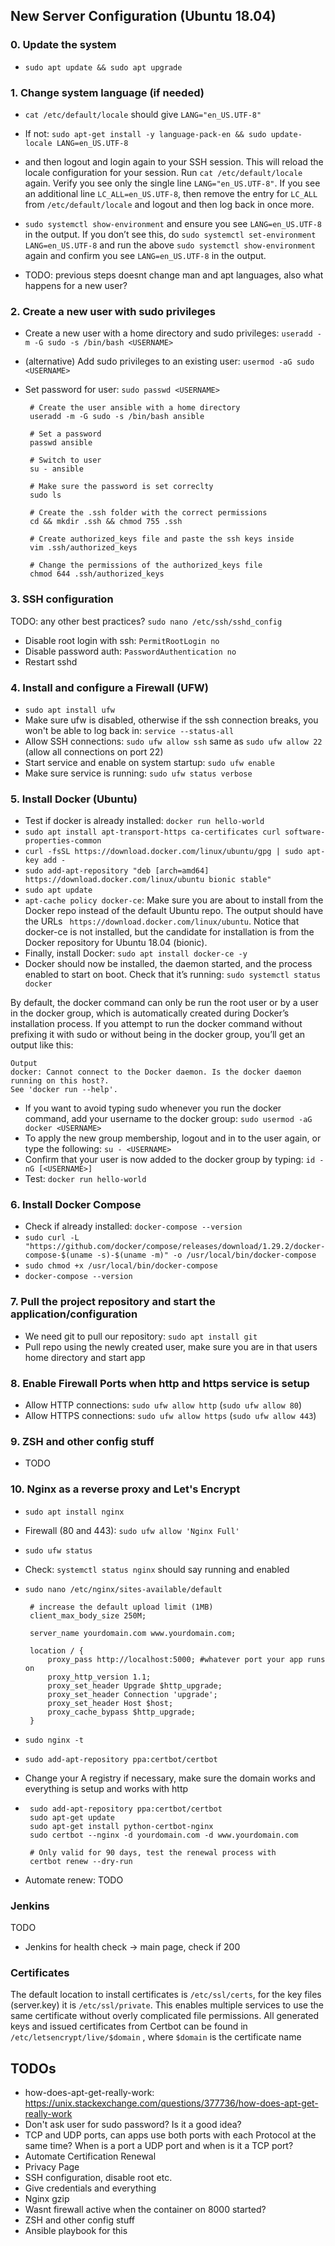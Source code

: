 ## New Server Configuration (Ubuntu 18.04)

### 0. Update the system
 * `sudo apt update && sudo apt upgrade`

### 1. Change system language (if needed)

 * `cat /etc/default/locale` should give `LANG="en_US.UTF-8"`
 * If not: `sudo apt-get install -y language-pack-en && sudo update-locale LANG=en_US.UTF-8`
 * and then logout and login again to your SSH session. This will reload the locale configuration for your session.
   Run `cat /etc/default/locale` again. Verify you see only the single line `LANG="en_US.UTF-8"`.
   If you see an additional line `LC_ALL=en_US.UTF-8`, then remove the entry for `LC_ALL` from `/etc/default/locale` and logout and then log back in once more.
 * `sudo systemctl show-environment` and ensure you see `LANG=en_US.UTF-8` in the output.
   If you don’t see this, do `sudo systemctl set-environment LANG=en_US.UTF-8` and run the above `sudo systemctl show-environment` again and confirm you see `LANG=en_US.UTF-8` in the output.

  * TODO: previous steps doesnt change man and apt languages, also what happens for a new user?

<!-- OLD -->
 <!-- * `man usermod` -> if not English then change language
 * Install English language packages: `sudo apt-get install language-pack-en language-pack-en-base manpages`
 * Regenerating the supported locale list: `sudo dpkg-reconfigure locales` choose `en_US.UTF-8`
 * Change the current default locale: `sudo update-locale LANG=en_US.UTF-8 LANGUAGE= LC_MESSAGES= LC_COLLATE= LC_CTYPE=`
 * Set bashrc or zshrc profile (for root): 
  ```
    echo "export LANGUAGE=en_US.UTF-8
    export LANG=en_US.UTF-8
    export LC_ALL=en_US.UTF-8">>~/.bash_profile
  ```
 * `sudo reboot`
 * Run `locale` to check your current locale. -->

### 2. Create a new user with sudo privileges
 * Create a new user with a home directory and sudo privileges:  `useradd -m -G sudo -s /bin/bash <USERNAME>`
 * (alternative) Add sudo privileges to an existing user: `usermod -aG sudo <USERNAME>`
 * Set password for user: `sudo passwd <USERNAME>`
        
        # Create the user ansible with a home directory
        useradd -m -G sudo -s /bin/bash ansible

        # Set a password
        passwd ansible

        # Switch to user
        su - ansible

        # Make sure the password is set correclty
        sudo ls

        # Create the .ssh folder with the correct permissions
        cd && mkdir .ssh && chmod 755 .ssh

        # Create authorized_keys file and paste the ssh keys inside
        vim .ssh/authorized_keys

        # Change the permissions of the authorized_keys file
        chmod 644 .ssh/authorized_keys


### 3. SSH configuration
TODO: any other best practices?
`sudo nano /etc/ssh/sshd_config`
 * Disable root login with ssh: `PermitRootLogin no`
 * Disable password auth: `PasswordAuthentication no`
 * Restart sshd
 
### 4. Install and configure a Firewall (UFW)
 * `sudo apt install ufw`
 * Make sure ufw is disabled, otherwise if the ssh connection breaks, you won't be able to log back in: `service --status-all`
 * Allow SSH connections: `sudo ufw allow ssh` same as `sudo ufw allow 22` (allow all connections on port 22)
 * Start service and enable on system startup: `sudo ufw enable`
 * Make sure service is running: `sudo ufw status verbose`

### 5. Install Docker (Ubuntu)
 * Test if docker is already installed: `docker run hello-world`
 * `sudo apt install apt-transport-https ca-certificates curl software-properties-common`
 * `curl -fsSL https://download.docker.com/linux/ubuntu/gpg | sudo apt-key add -`
 * `sudo add-apt-repository "deb [arch=amd64] https://download.docker.com/linux/ubuntu bionic stable"`
 * `sudo apt update`
 * `apt-cache policy docker-ce`: Make sure you are about to install from the Docker repo instead of the default Ubuntu repo. 
   The output should have the URLs ` https://download.docker.com/linux/ubuntu`. Notice that docker-ce is not installed, but the candidate for installation is from the Docker repository for Ubuntu 18.04 (bionic). 
 * Finally, install Docker: `sudo apt install docker-ce -y`
 * Docker should now be installed, the daemon started, and the process enabled to start on boot. Check that it’s running: `sudo systemctl status docker`

By default, the docker command can only be run the root user or by a user in the docker group, which is automatically created during Docker’s installation process. If you attempt to run the docker command without prefixing it with sudo or without being in the docker group, you’ll get an output like this:

    Output
    docker: Cannot connect to the Docker daemon. Is the docker daemon running on this host?.
    See 'docker run --help'.

 * If you want to avoid typing sudo whenever you run the docker command, add your username to the docker group: `sudo usermod -aG docker <USERNAME>`
 * To apply the new group membership, logout and in to the user again, or type the following: `su - <USERNAME>`
 * Confirm that your user is now added to the docker group by typing: `id -nG [<USERNAME>]`
 * Test: `docker run hello-world`

### 6. Install Docker Compose
 * Check if already installed: `docker-compose --version`
 * `sudo curl -L "https://github.com/docker/compose/releases/download/1.29.2/docker-compose-$(uname -s)-$(uname -m)" -o /usr/local/bin/docker-compose`
 * `sudo chmod +x /usr/local/bin/docker-compose`
 * `docker-compose --version`

### 7. Pull the project repository and start the application/configuration
 * We need git to pull our repository: `sudo apt install git`
 * Pull repo using the newly created user, make sure you are in that users home directory and start app

### 8. Enable Firewall Ports when http and https service is setup
 * Allow HTTP connections: `sudo ufw allow http` (`sudo ufw allow 80`)
 * Allow HTTPS connections: `sudo ufw allow https` (`sudo ufw allow 443`)

### 9. ZSH and other config stuff
 * TODO

### 10. Nginx as a reverse proxy and Let's Encrypt
 * `sudo apt install nginx`
 * Firewall (80 and 443): `sudo ufw allow 'Nginx Full'`
 * `sudo ufw status`
 * Check: `systemctl status nginx` should say running and enabled

 * `sudo nano /etc/nginx/sites-available/default`

        # increase the default upload limit (1MB)
        client_max_body_size 250M;

        server_name yourdomain.com www.yourdomain.com;

        location / {
            proxy_pass http://localhost:5000; #whatever port your app runs on
            proxy_http_version 1.1;
            proxy_set_header Upgrade $http_upgrade;
            proxy_set_header Connection 'upgrade';
            proxy_set_header Host $host;
            proxy_cache_bypass $http_upgrade;
        }

 * `sudo nginx -t`
 * `sudo add-apt-repository ppa:certbot/certbot`
 * Change your A registry if necessary, make sure the domain works and everything is setup and works with http
 * 
        sudo add-apt-repository ppa:certbot/certbot
        sudo apt-get update
        sudo apt-get install python-certbot-nginx
        sudo certbot --nginx -d yourdomain.com -d www.yourdomain.com

        # Only valid for 90 days, test the renewal process with
        certbot renew --dry-run

  * Automate renew: TODO


### Jenkins
TODO
 * Jenkins for health check -> main page, check if 200

### Certificates
The default location to install certificates is `/etc/ssl/certs`, for the key files (server.key) it is `/etc/ssl/private`. This enables multiple services to use the same certificate without overly complicated file permissions.
All generated keys and issued certificates from Certbot can be found in `/etc/letsencrypt/live/$domain` , where `$domain` is the certificate name

## TODOs
 * how-does-apt-get-really-work: https://unix.stackexchange.com/questions/377736/how-does-apt-get-really-work
 * Don't ask user for sudo password? Is it a good idea?
 * TCP and UDP ports, can apps use both ports with each Protocol at the same time? When is a port a UDP port and when is it a TCP port?
 * Automate Certification Renewal
 * Privacy Page
 * SSH configuration, disable root etc.
 * Give credentials and everything
 * Nginx gzip
 * Wasnt firewall active when the container on 8000 started?
 * ZSH and other config stuff
 * Ansible playbook for this

